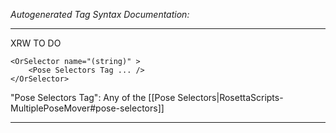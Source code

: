 _Autogenerated Tag Syntax Documentation:_

---
XRW TO DO

```
<OrSelector name="(string)" >
    <Pose Selectors Tag ... />
</OrSelector>
```



"Pose Selectors Tag": Any of the [[Pose Selectors|RosettaScripts-MultiplePoseMover#pose-selectors]]

---
